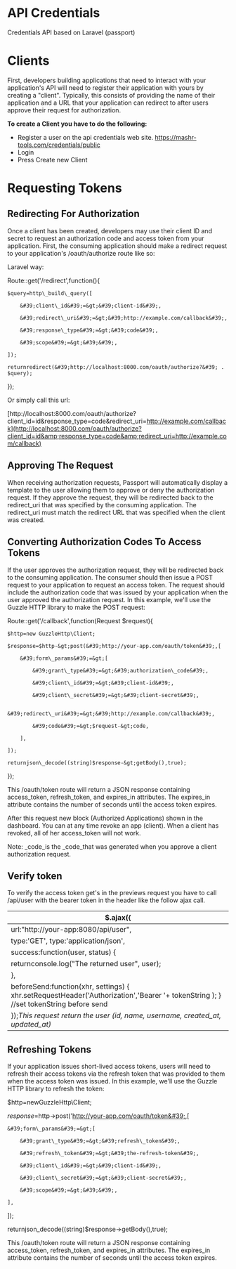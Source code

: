 # API Credentials

Credentials API based on Laravel (passport)

# Clients

First, developers building applications that need to interact with your application&#39;s API will need to register their application with yours by creating a &quot;client&quot;. Typically, this consists of providing the name of their application and a URL that your application can redirect to after users approve their request for authorization.

**To create a Client you have to do the following:**

- Register a user on the api credentials web site. https://mashr-tools.com/credentials/public
- Login
- Press Create new Client

# Requesting Tokens

## Redirecting For Authorization

Once a client has been created, developers may use their client ID and secret to request an authorization code and access token from your application. First, the consuming application should make a redirect request to your application&#39;s /oauth/authorize route like so:

Laravel way:

Route::get(&#39;/redirect&#39;,function(){

    $query=http\_build\_query([

        &#39;client\_id&#39;=&gt;&#39;client-id&#39;,

        &#39;redirect\_uri&#39;=&gt;&#39;http://example.com/callback&#39;,

        &#39;response\_type&#39;=&gt;&#39;code&#39;,

        &#39;scope&#39;=&gt;&#39;&#39;,

    ]);

    returnredirect(&#39;http://localhost:8000.com/oauth/authorize?&#39; . $query);

});

Or simply call this url:

[http://localhost:8000.com/oauth/authorize?client\_id=id&amp;response\_type=code&amp;redirect\_uri=http://example.com/callback](http://localhost:8000.com/oauth/authorize?client_id=id&amp;response_type=code&amp;redirect_uri=http://example.com/callback)

## Approving The Request

When receiving authorization requests, Passport will automatically display a template to the user allowing them to approve or deny the authorization request. If they approve the request, they will be redirected back to the redirect\_uri  that was specified by the consuming application. The redirect\_uri  must match the redirect URL that was specified when the client was created.

## Converting Authorization Codes To Access Tokens

If the user approves the authorization request, they will be redirected back to the consuming application. The consumer should then issue a POST request to your application to request an access token. The request should include the authorization code that was issued by your application when the user approved the authorization request. In this example, we&#39;ll use the Guzzle HTTP library to make the POST request:

Route::get(&#39;/callback&#39;,function(Request $request){

    $http=new GuzzleHttp\Client;

    $response=$http-&gt;post(&#39;http://your-app.com/oauth/token&#39;,[

        &#39;form\_params&#39;=&gt;[

            &#39;grant\_type&#39;=&gt;&#39;authorization\_code&#39;,

            &#39;client\_id&#39;=&gt;&#39;client-id&#39;,

            &#39;client\_secret&#39;=&gt;&#39;client-secret&#39;,

            &#39;redirect\_uri&#39;=&gt;&#39;http://example.com/callback&#39;,

            &#39;code&#39;=&gt;$request-&gt;code,

        ],

    ]);

    returnjson\_decode((string)$response-&gt;getBody(),true);

});

This /oauth/token route will return a JSON response containing access\_token, refresh\_token, and expires\_in attributes. The expires\_in attribute contains the number of seconds until the access token expires.

After this request new block (Authorized Applications) shown in the dashboard. You can at any time revoke an app (client). When a client has revoked, all of her access\_token  will not work.

Note: _code_is the _code_that was generated when you approve a client authorization request.

## Verify token

To verify the access token get&#39;s in the previews request you have to call /api/user  with the bearer token in the header like the follow ajax call.

| $.ajax({ |
| --- |
|      url:&quot;http://your-app:8080/api/user&quot;, |
|      type:&#39;GET&#39;,     type:&#39;application/json&#39;, |
|      success:function(user, status) { |
|          returnconsole.log(&quot;The returned user&quot;, user); |
|      }, |
|      beforeSend:function(xhr, settings) {              xhr.setRequestHeader(&#39;Authorization&#39;,&#39;Bearer &#39;+ tokenString );      } //set tokenString before send |
| });_This request return the user (id, name, username, created\_at, updated\_at)_  |

## Refreshing Tokens

If your application issues short-lived access tokens, users will need to refresh their access tokens via the refresh token that was provided to them when the access token was issued. In this example, we&#39;ll use the Guzzle HTTP library to refresh the token:

$http=newGuzzleHttp\Client;

$response=$http-&gt;post(&#39;http://your-app.com/oauth/token&#39;,[

    &#39;form\_params&#39;=&gt;[

        &#39;grant\_type&#39;=&gt;&#39;refresh\_token&#39;,

        &#39;refresh\_token&#39;=&gt;&#39;the-refresh-token&#39;,

        &#39;client\_id&#39;=&gt;&#39;client-id&#39;,

        &#39;client\_secret&#39;=&gt;&#39;client-secret&#39;,

        &#39;scope&#39;=&gt;&#39;&#39;,

    ],

]);

returnjson\_decode((string)$response-&gt;getBody(),true);

This /oauth/token route will return a JSON response containing access\_token, refresh\_token, and expires\_in attributes. The expires\_in attribute contains the number of seconds until the access token expires.